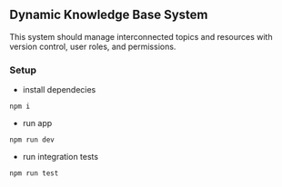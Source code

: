 ## Dynamic Knowledge Base System

This system should manage interconnected topics and resources with version control, user roles, and permissions.

### Setup

- install dependecies

`npm i`

- run app

`npm run dev`

- run integration tests

`npm run test`
